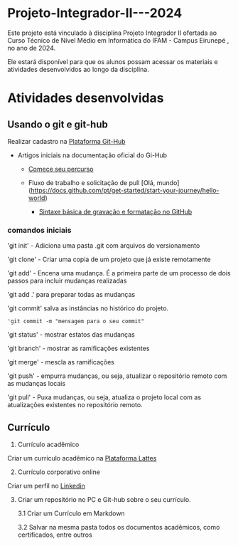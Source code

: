 # Projeto-Integrador-II---2024

Este projeto está vinculado à disciplina Projeto Integrador II ofertada ao Curso Técnico de Nível Médio em Informática do IFAM - Campus Eirunepé , no ano de 2024.

Ele estará disponível para que os alunos possam acessar os materiais e atividades desenvolvidos ao longo da disciplina.


# Atividades desenvolvidas


## Usando o git e git-hub

Realizar cadastro na [Plataforma Git-Hub](https://github.com)

- Artigos iniciais na documentação oficial do Gi-Hub

	- [Comece seu percurso](https://docs.github.com/pt/get-started/start-your-journey)

  - Fluxo de trabalho e solicitação de pull [Olá, mundo] (https://docs.github.com/pt/get-started/start-your-journey/hello-world)

	- [Sintaxe básica de gravação e formatação no GitHub](https://docs.github.com/pt/get-started/writing-on-github/getting-started-with-writing-and-formatting-on-github/basic-writing-and-formatting-syntax)

### comandos iniciais

'git init' - Adiciona uma pasta .git com arquivos do versionamento

'git clone' - Criar uma copia de um projeto que já existe remotamente

'git add' - Encena uma mudança. É a primeira parte de um processo de dois passos para incluir mudanças realizadas

'git add .' para preparar todas as mudanças

'git commit' salva as instâncias no histórico do projeto.

	'git commit -m "mensagem para o seu commit" 
	
'git status' - mostrar estatos das mudanças

'git branch' - mostrar as ramificações existentes

'git merge' - mescla as ramificações 

'git push' - empurra mudanças, ou seja, atualizar o repositório remoto com as mudanças locais

'git pull' - Puxa mudanças, ou seja, atualiza o projeto local com as atualizações existentes no repositório remoto. 



## Currículo

1. Currículo acadêmico

Criar um currículo acadêmico na [Plataforma Lattes](https://lattes.cnpq.br/)

2. Currículo corporativo online

Criar um perfil no [Linkedin](https://br.linkedin.com/)

3. Criar um repositório no PC e Git-hub sobre o seu currículo.

	3.1 Criar um Currículo em Markdown
	
	3.2 Salvar na mesma pasta todos os documentos acadêmicos, como certificados, entre outros
